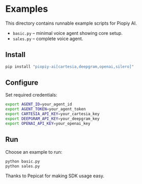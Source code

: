 # Examples

This directory contains runnable example scripts for Piopiy AI.

- `basic.py` – minimal voice agent showing core setup.
- `sales.py` – complete voice agent.

## Install

```bash
pip install "piopiy-ai[cartesia,deepgram,openai,silero]"
```

## Configure

Set required credentials:

```bash
export AGENT_ID=your_agent_id
export AGENT_TOKEN=your_agent_token
export CARTESIA_API_KEY=your_cartesia_key
export DEEPGRAM_API_KEY=your_deepgram_key
export OPENAI_API_KEY=your_openai_key
```

## Run

Choose an example to run:

```bash
python basic.py
python sales.py
```

Thanks to Pepicat for making SDK usage easy.
